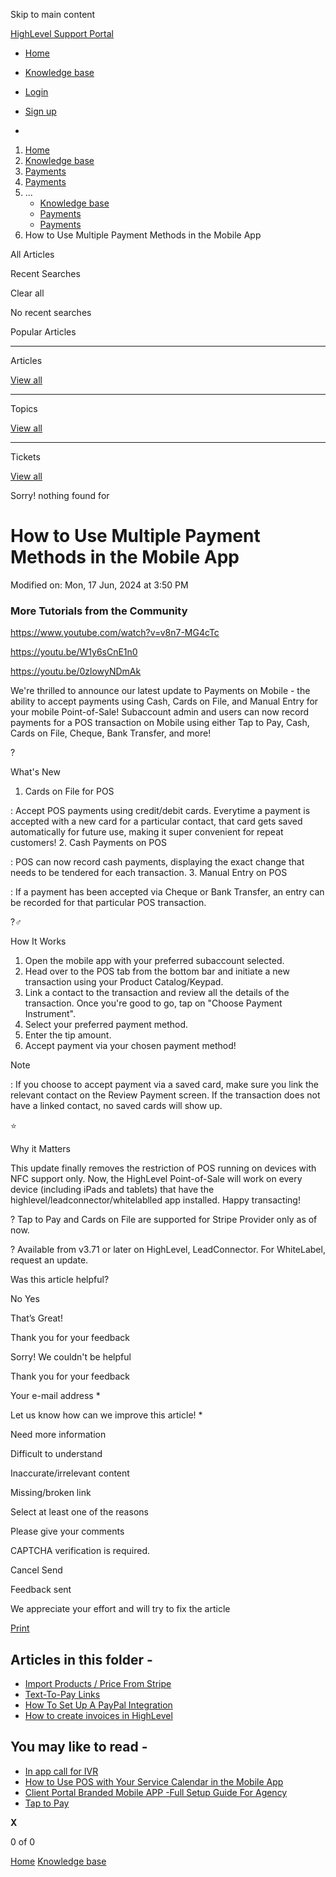 Skip to main content

[ HighLevel Support Portal ](https://help.gohighlevel.com)

  * [ Home ](/support/home)
  * [ Knowledge base ](/support/solutions)

  * [Login](/support/login)
  * [Sign up](/support/signup)
  * 

  1. [Home](/support/home)
  2. [Knowledge base](/support/solutions)
  3. [Payments](/support/solutions/155000000067)
  4. [Payments](/support/solutions/folders/48000682654)
  5. ... 
     * [Knowledge base](/support/solutions)
     * [Payments](/support/solutions/155000000067)
     * [Payments](/support/solutions/folders/48000682654)
  6. How to Use Multiple Payment Methods in the Mobile App

All  Articles 

Recent Searches

Clear all

No recent searches

Popular Articles

* * *

Articles

[View all](/support/search/solutions)

* * *

Topics

[View all](/support/search/topics)

* * *

Tickets

[View all](/support/search/tickets)

Sorry! nothing found for   

# How to Use Multiple Payment Methods in the Mobile App

Modified on: Mon, 17 Jun, 2024 at 3:50 PM

### **More Tutorials from the Community**

<https://www.youtube.com/watch?v=v8n7-MG4cTc>

<https://youtu.be/W1y6sCnE1n0>

<https://youtu.be/0zlowyNDmAk>

We're thrilled to announce our latest update to Payments on Mobile - the ability to accept payments using Cash, Cards on File, and Manual Entry for your mobile Point-of-Sale! Subaccount admin and users can now record payments for a POS transaction on Mobile using either Tap to Pay, Cash, Cards on File, Cheque, Bank Transfer, and more!

? 

What's New

  1. Cards on File for POS

: Accept POS payments using credit/debit cards. Everytime a payment is accepted with a new card for a particular contact, that card gets saved automatically for future use, making it super convenient for repeat customers!
  2. Cash Payments on POS

: POS can now record cash payments, displaying the exact change that needs to be tendered for each transaction.
  3. Manual Entry on POS

: If a payment has been accepted via Cheque or Bank Transfer, an entry can be recorded for that particular POS transaction.

?‍♂️ 

How It Works

  1. Open the mobile app with your preferred subaccount selected.
  2. Head over to the POS tab from the bottom bar and initiate a new transaction using your Product Catalog/Keypad.
  3. Link a contact to the transaction and review all the details of the transaction. Once you're good to go, tap on "Choose Payment Instrument".
  4. Select your preferred payment method.
  5. Enter the tip amount.
  6. Accept payment via your chosen payment method!

Note

: If you choose to accept payment via a saved card, make sure you link the relevant contact on the Review Payment screen. If the transaction does not have a linked contact, no saved cards will show up.

⭐️ 

Why it Matters

This update finally removes the restriction of POS running on devices with NFC support only. Now, the HighLevel Point-of-Sale will work on every device (including iPads and tablets) that have the highlevel/leadconnector/whitelablled app installed. Happy transacting!

? Tap to Pay and Cards on File are supported for Stripe Provider only as of now.

? Available from v3.71 or later on HighLevel, LeadConnector. For WhiteLabel, request an update.

Was this article helpful?

No  Yes 

That’s Great!

Thank you for your feedback

Sorry! We couldn't be helpful

Thank you for your feedback

Your e-mail address *

Let us know how can we improve this article! *

Need more information 

Difficult to understand 

Inaccurate/irrelevant content 

Missing/broken link 

Select at least one of the reasons 

Please give your comments 

CAPTCHA verification is required. 

Cancel  Send 

Feedback sent

We appreciate your effort and will try to fix the article

[Print](javascript:print\(\))

## Articles in this folder -

  * [Import Products / Price From Stripe](/support/solutions/articles/48001202184-import-products-price-from-stripe)
  * [Text-To-Pay Links](/support/solutions/articles/48001202185-text-to-pay-links)
  * [How To Set Up A PayPal Integration](/support/solutions/articles/48001204158-how-to-set-up-a-paypal-integration)
  * [How to create invoices in HighLevel](/support/solutions/articles/48001208702-how-to-create-invoices-in-highlevel)

## You may like to read -

  * [In app call for IVR](/support/solutions/articles/155000002456-in-app-call-for-ivr)
  * [How to Use POS with Your Service Calendar in the Mobile App](/support/solutions/articles/155000003445-how-to-use-pos-with-your-service-calendar-in-the-mobile-app)
  * [Client Portal Branded Mobile APP -Full Setup Guide For Agency](/support/solutions/articles/155000002617-client-portal-branded-mobile-app-full-setup-guide-for-agency)
  * [Tap to Pay](/support/solutions/articles/155000000950-tap-to-pay)

**X**

0 of 0 []()

[Home](/support/home) [Knowledge base](/support/solutions)
